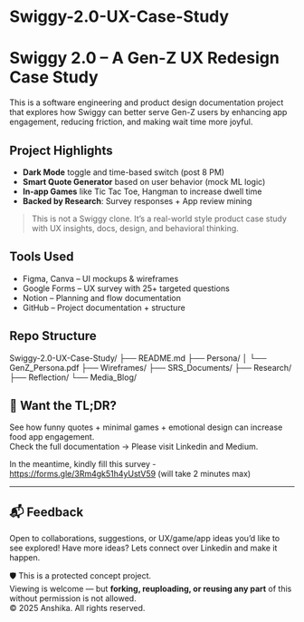 # Swiggy-2.0-UX-Case-Study
# Swiggy 2.0 – A Gen-Z UX Redesign Case Study

This is a software engineering and product design documentation project that explores how Swiggy can better serve Gen-Z users by enhancing app engagement, reducing friction, and making wait time more joyful.

##  Project Highlights
- **Dark Mode** toggle and time-based switch (post 8 PM)
- **Smart Quote Generator** based on user behavior (mock ML logic)
- **In-app Games** like Tic Tac Toe, Hangman to increase dwell time
- **Backed by Research**: Survey responses + App review mining

> This is not a Swiggy clone. It’s a real-world style product case study with UX insights, docs, design, and behavioral thinking.

##  Tools Used
- Figma, Canva – UI mockups & wireframes
- Google Forms – UX survey with 25+ targeted questions
- Notion – Planning and flow documentation
- GitHub – Project documentation + structure

##  Repo Structure
Swiggy-2.0-UX-Case-Study/
├── README.md
├── Persona/
│ └── GenZ_Persona.pdf
├── Wireframes/
├── SRS_Documents/
├── Research/
├── Reflection/
└── Media_Blog/

## 🔗 Want the TL;DR?
See how funny quotes + minimal games + emotional design can increase food app engagement.  
Check the full documentation → Please visit Linkedin and Medium.


In the meantime, kindly fill this survey - https://forms.gle/3Rm4gk51h4yUstV59 (will take 2 minutes max)

---

## 📬 Feedback
Open to collaborations, suggestions, or UX/game/app ideas you’d like to see explored!
Have more ideas? Lets connect over Linkedin and make it happen. 

🛡️ This is a protected concept project.  
Viewing is welcome — but **forking, reuploading, or reusing any part** of this without permission is not allowed.  
© 2025 Anshika. All rights reserved.

